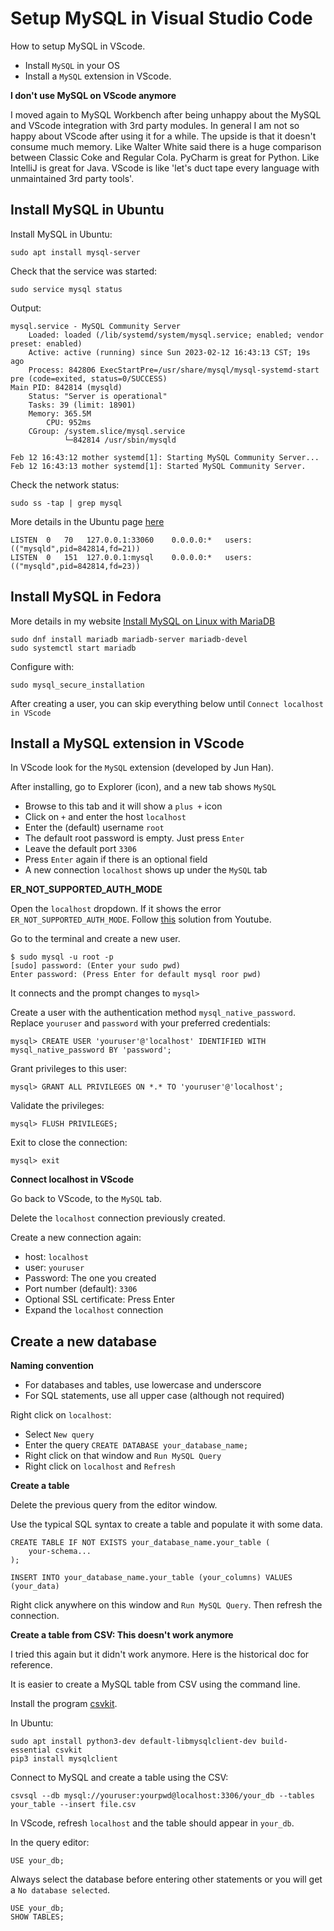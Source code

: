 # Setup MySQL in Visual Studio Code

How to setup MySQL in VScode.

- Install `MySQL` in your OS
- Install a `MySQL` extension in VScode.

**I don't use MySQL on VScode anymore**

I moved again to MySQL Workbench after being unhappy about the MySQL and VScode integration with 3rd party modules. In general I am not so happy about VScode after using it for a while. The upside is that it doesn't consume much memory. Like Walter White said there is a huge comparison between Classic Coke and Regular Cola. PyCharm is great for Python. Like IntelliJ is great for Java. VScode is like 'let's duct tape every language with unmaintained 3rd party tools'.

## Install MySQL in Ubuntu

Install MySQL in Ubuntu:

    sudo apt install mysql-server

Check that the service was started:

    sudo service mysql status

Output:

    mysql.service - MySQL Community Server
        Loaded: loaded (/lib/systemd/system/mysql.service; enabled; vendor preset: enabled)
        Active: active (running) since Sun 2023-02-12 16:43:13 CST; 19s ago
        Process: 842806 ExecStartPre=/usr/share/mysql/mysql-systemd-start pre (code=exited, status=0/SUCCESS)
    Main PID: 842814 (mysqld)
        Status: "Server is operational"
        Tasks: 39 (limit: 18901)
        Memory: 365.5M
            CPU: 952ms
        CGroup: /system.slice/mysql.service
                └─842814 /usr/sbin/mysqld

    Feb 12 16:43:12 mother systemd[1]: Starting MySQL Community Server...
    Feb 12 16:43:13 mother systemd[1]: Started MySQL Community Server.

Check the network status:

    sudo ss -tap | grep mysql

More details in the Ubuntu page [here](https://ubuntu.com/server/docs/databases-mysql)

    LISTEN  0   70   127.0.0.1:33060    0.0.0.0:*   users:(("mysqld",pid=842814,fd=21))
    LISTEN  0   151  127.0.0.1:mysql    0.0.0.0:*   users:(("mysqld",pid=842814,fd=23))

## Install MySQL in Fedora

More details in my website [Install MySQL on Linux with MariaDB](https://www.tomordonez.com/install-mysql-linux-mariadb/)

    sudo dnf install mariadb mariadb-server mariadb-devel
    sudo systemctl start mariadb

Configure with:

    sudo mysql_secure_installation

After creating a user, you can skip everything below until `Connect localhost in VScode`

## Install a MySQL extension in VScode

In VScode look for the `MySQL` extension (developed by Jun Han).

After installing, go to Explorer (icon), and a new tab shows `MySQL`

- Browse to this tab and it will show a `plus +` icon
- Click on `+` and enter the host `localhost`
- Enter the (default) username `root`
- The default root password is empty. Just press `Enter`
- Leave the default port `3306`
- Press `Enter` again if there is an optional field
- A new connection `localhost` shows up under the `MySQL` tab

**ER_NOT_SUPPORTED_AUTH_MODE**

Open the `localhost` dropdown. If it shows the error `ER_NOT_SUPPORTED_AUTH_MODE`. Follow [this](https://www.youtube.com/watch?v=bnW1forz4Sw) solution from Youtube.

Go to the terminal and create a new user.

    $ sudo mysql -u root -p
    [sudo] password: (Enter your sudo pwd)
    Enter password: (Press Enter for default mysql roor pwd)

It connects and the prompt changes to `mysql>`

Create a user with the authentication method `mysql_native_password`. Replace `youruser` and `password` with your preferred credentials:

    mysql> CREATE USER 'youruser'@'localhost' IDENTIFIED WITH mysql_native_password BY 'password';

Grant privileges to this user:

    mysql> GRANT ALL PRIVILEGES ON *.* TO 'youruser'@'localhost';

Validate the privileges:

    mysql> FLUSH PRIVILEGES;

Exit to close the connection:

    mysql> exit

**Connect localhost in VScode**

Go back to VScode, to the `MySQL` tab.

Delete the `localhost` connection previously created.

Create a new connection again:

- host: `localhost`
- user: `youruser`
- Password: The one you created
- Port number (default): `3306`
- Optional SSL certificate: Press Enter
- Expand the `localhost` connection

## Create a new database

**Naming convention**

- For databases and tables, use lowercase and underscore
- For SQL statements, use all upper case (although not required)

Right click on `localhost`:

- Select `New query`
- Enter the query `CREATE DATABASE your_database_name;`
- Right click on that window and `Run MySQL Query`
- Right click on `localhost` and `Refresh`

**Create a table**

Delete the previous query from the editor window.

Use the typical SQL syntax to create a table and populate it with some data.

    CREATE TABLE IF NOT EXISTS your_database_name.your_table (
        your-schema...
    );

    INSERT INTO your_database_name.your_table (your_columns) VALUES (your_data)

Right click anywhere on this window and `Run MySQL Query`. Then refresh the connection.

**Create a table from CSV: This doesn't work anymore**

I tried this again but it didn't work anymore. Here is the historical doc for reference.

It is easier to create a MySQL table from CSV using the command line.

Install the program [csvkit](https://csvkit.readthedocs.io/en/latest/index.html).

In Ubuntu:

    sudo apt install python3-dev default-libmysqlclient-dev build-essential csvkit
    pip3 install mysqlclient

Connect to MySQL and create a table using the CSV:

    csvsql --db mysql://youruser:yourpwd@localhost:3306/your_db --tables your_table --insert file.csv

In VScode, refresh `localhost` and the table should appear in `your_db`.

In the query editor:

    USE your_db;

Always select the database before entering other statements or you will get a `No database selected`.

    USE your_db;
    SHOW TABLES;
